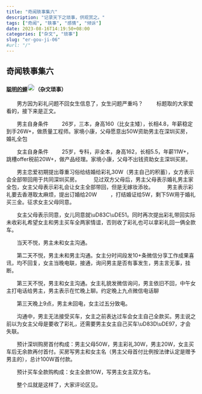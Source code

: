 ```yaml
---
title: "奇闻轶事集六"
description: "记录天下之琐事，供观赏之。"
tags: ["奇闻", "轶事", "感情", "倾诉"]
date: 2023-08-16T14:19:50+08:00
categories: ["杂文", "琐事"]
slug: "er-gou-ji-06"
#url: "/"
---
```


## 奇闻轶事集六
#### [聪明的蝉]()<img src="https://static.tuodan.tech/public/images/anonymous/animal/cat2.png" style="width:20px; height:20px; border-radius:10px;"/>（杂文琐事）

&emsp;&emsp;男方因为彩礼问题不回女生信息了，女生问题严重吗？  
&emsp;&emsp;标题取的大家爱看的，接下来是正文。  

&emsp;&emsp;男主自身条件  
&emsp;&emsp;26岁，三本，身高160（比女主矮），长相4.8，年薪稳定到手26W+，做质量工程师。家境小康，父母愿意出50W资助男主在深圳买房，婚礼全包


&emsp;&emsp;女主自身条件  
&emsp;&emsp;25岁，专科，非全本，身高162，长相5.5，年薪11W+，跳槽offer税前20W+，做产品经理。家境小康，父母不出钱资助女主深圳买房。  

&emsp;&emsp;男主恋爱初期提出尊重习俗给结婚给彩礼30W（男主自己的积蓄），女方表示会全部带回用于共同深圳买房。  
&emsp;&emsp;见过双方父母后，男主父母表示婚礼男主家全包，女主父母表示彩礼会让女主全部带回，但是无嫁妆添妆。  
&emsp;&emsp;男主表示彩礼要去香港取太麻烦，提出订婚给20W  
&emsp;&emsp;，打结婚证给5W，剩下5W用于婚礼买三金。征求女主父母同意。  

&emsp;&emsp;女主父母表示同意，女儿同意就\uD83C\uDE51。同时再次提出彩礼带回实际未收彩礼希望女主和男主买车全两家情谊，否则收了彩礼也可以拿彩礼回一俩全款车。  

&emsp;&emsp;当天不悦，男主未和女主沟通。  

&emsp;&emsp;第二天不悦，男主未和男主沟通。女主分时间段发10+条微信分享工作成果喜讯，均不回复，女主当晚电联，接通，询问男主是否有事发生，男主言无事，挂断。  

&emsp;&emsp;第三天不悦，男主和女主沟通。女主礼貌发微信询问，男主依旧不回，中午女主打电话给男主，男主表示在忙晚上聊。约定晚上九点微信电话聊  

&emsp;&emsp;第三天晚上9点，男主未回电，女主过五分致电。  

&emsp;&emsp;沟通中，男主无法接受买车，女主之前表达过车会女主自己全款买。男主说之前以为女主父母是要收了彩礼，还需要男主女主自己买车\uD83D\uDE97，才会失联。  

&emsp;&emsp;预计深圳购房首付构成：男主父母50W，男主彩礼30W，男主20W，女主买车后无余款再付首付。买房写男主和女主名（男主父母首付比例按法律认定是赠予男主的），总计100W首付款。  

&emsp;&emsp;预计买车全款购构成：女主全款10W，写男主女主双方名。  

&emsp;&emsp;整个瓜就是这样了，大家评论区见。